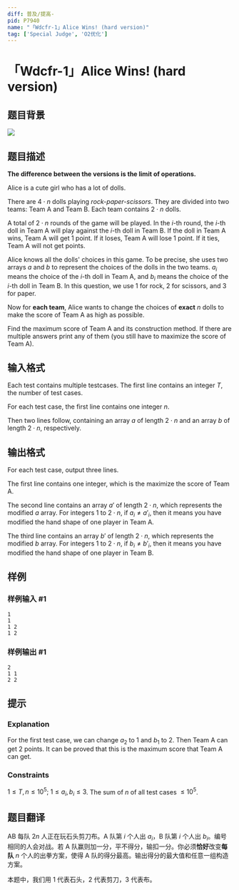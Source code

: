 ```yaml
---
diff: 普及/提高-
pid: P7940
name: "「Wdcfr-1」Alice Wins! (hard version)"
tag: ['Special Judge', 'O2优化']
---
```

# 「Wdcfr-1」Alice Wins! (hard version)
## 题目背景

![](https://cdn.luogu.com.cn/upload/image_hosting/zshuq5iq.png)
## 题目描述

**The difference between the versions is the limit of operations.**

Alice is a cute girl who has a lot of dolls.

There are $4\cdot n$ dolls playing *rock-paper-scissors*. They are divided into two teams: Team A and Team B. Each team contains $2\cdot n$ dolls.

A total of $2\cdot n$ rounds of the game will be played. In the $i$-th round, the $i$-th doll in Team A will play against the $i$-th doll in Team B. If the doll in Team A wins, Team A will get $1$ point. If it loses, Team A will lose $1$ point. If it ties, Team A will not get points.

Alice knows all the dolls' choices in this game. To be precise, she uses two arrays $a$ and $b$ to represent the choices of the dolls in the two teams. $a_i$ means the choice of the $i$-th doll in Team A, and $b_i$ means the choice of the $i$-th doll in Team B. In this question, we use $1$ for rock, $2$ for scissors, and $3$ for paper.

Now for **each team**, Alice wants to change the choices of **exact** $n$ dolls to make the score of Team A as high as possible.

Find the maximum score of Team A and its construction method. If there are multiple answers print any of them (you still have to maximize the score of Team A).
## 输入格式

Each test contains multiple testcases. The first line contains an integer $T$, the number of test cases.

For each test case, the first line contains one integer $n$.

Then two lines follow, containing an array $a$ of length $2\cdot n$ and an array $b$ of length $2\cdot n$, respectively.
## 输出格式

For each test case, output three lines.

The first line contains one integer, which is the maximize the score of Team A.

The second line contains an array $a'$ of length $2\cdot n$, which represents the modified $a$ array. For integers $1$ to $2\cdot n$, if $a_i \ne a'_i$, then it means you have modified the hand shape of one player in Team A.

The third line contains an array $b'$ of length $2\cdot n$, which represents the modified $b$ array. For integers $1$ to $2\cdot n$, if $b_i \ne b'_i$, then it means you have modified the hand shape of one player in Team B.
## 样例

### 样例输入 #1
```
1
1
1 2
1 2
```
### 样例输出 #1
```
2
1 1
2 2
```
## 提示

### Explanation

For the first test case, we can change $a_2$ to $1$ and $b_1$ to $2$. Then Team A can get $2$ points. It can be proved that this is the maximum score that Team A can get.

### Constraints

$1\le T,n \le 10^5;\ 1\le a_i,b_i \le 3$. The sum of $n$ of all test cases $\le 10^5$.
## 题目翻译

AB 每队 $2n$ 人正在玩石头剪刀布。A 队第 $i$ 个人出 $a_i$，B 队第 $i$ 个人出 $b_i$。编号相同的人会对战。若 A 队赢则加一分，平不得分，输扣一分。你必须**恰好**改变**每队** $n$ 个人的出拳方案，使得 A 队的得分最高。输出得分的最大值和任意一组构造方案。

本题中，我们用 $1$ 代表石头，$2$ 代表剪刀，$3$ 代表布。
